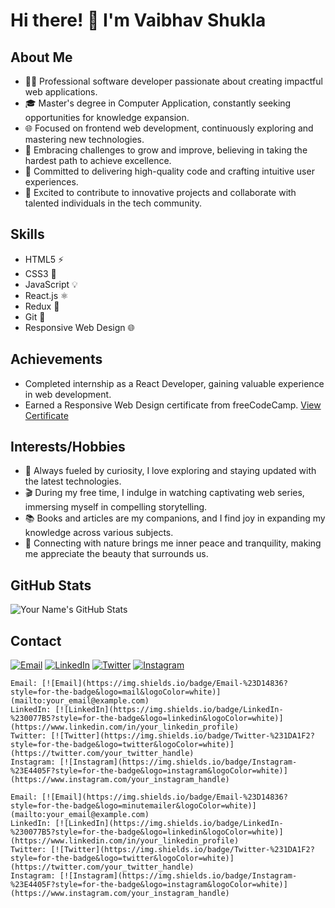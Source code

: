 # Hi there! 👋 I'm Vaibhav Shukla

## About Me

- 👨‍💻 Professional software developer passionate about creating impactful web applications.
- 🎓 Master's degree in Computer Application, constantly seeking opportunities for knowledge expansion.
- 🌐 Focused on frontend web development, continuously exploring and mastering new technologies.
- 💪 Embracing challenges to grow and improve, believing in taking the hardest path to achieve excellence.
- 🌟 Committed to delivering high-quality code and crafting intuitive user experiences.
- 🌱 Excited to contribute to innovative projects and collaborate with talented individuals in the tech community.

## Skills

- HTML5 ⚡️
- CSS3 🎨
- JavaScript 💡
- React.js ⚛️
- Redux 🔄
- Git 🐙
- Responsive Web Design 🌐


## Achievements

- Completed internship as a React Developer, gaining valuable experience in web development.
- Earned a Responsive Web Design certificate from freeCodeCamp. [View Certificate](https://www.freecodecamp.org/certification/fcc5b91d061-f422-4268-bdc4-6b863ad6311e/responsive-web-design)

## Interests/Hobbies

- 🌱 Always fueled by curiosity, I love exploring and staying updated with the latest technologies.
- 🎬 During my free time, I indulge in watching captivating web series, immersing myself in compelling storytelling.
- 📚 Books and articles are my companions, and I find joy in expanding my knowledge across various subjects.
- 🌳 Connecting with nature brings me inner peace and tranquility, making me appreciate the beauty that surrounds us.

## GitHub Stats

![Your Name's GitHub Stats](https://github-readme-stats.vercel.app/api?username=vaibhavshukla-int&show_icons=true&theme=dark&hide_border=true&include_all_commits=true&custom_title=GitHub%20Stats&langs_count=6)

## Contact

[![Email](https://img.shields.io/badge/Email-%23D14836?style=for-the-badge&logo=gmail&logoColor=white)](mailto:vaibhavshukla2704@gmail.com)
[![LinkedIn](https://img.shields.io/badge/LinkedIn-%230077B5?style=for-the-badge&logo=linkedin&logoColor=white)](https://www.linkedin.com/in/vaibhav-shukla-here)
[![Twitter](https://img.shields.io/badge/Twitter-%231DA1F2?style=for-the-badge&logo=twitter&logoColor=white)](https://twitter.com/imShuklaVaibhav)
[![Instagram](https://img.shields.io/badge/Instagram-%23E4405F?style=for-the-badge&logo=instagram&logoColor=white)](https://instagram.com/vaibhav_shukla_here?igshid=MzNlNGNkZWQ4Mg==)

    Email: [![Email](https://img.shields.io/badge/Email-%23D14836?style=for-the-badge&logo=mail&logoColor=white)](mailto:your_email@example.com)
    LinkedIn: [![LinkedIn](https://img.shields.io/badge/LinkedIn-%230077B5?style=for-the-badge&logo=linkedin&logoColor=white)](https://www.linkedin.com/in/your_linkedin_profile)
    Twitter: [![Twitter](https://img.shields.io/badge/Twitter-%231DA1F2?style=for-the-badge&logo=twitter&logoColor=white)](https://twitter.com/your_twitter_handle)
    Instagram: [![Instagram](https://img.shields.io/badge/Instagram-%23E4405F?style=for-the-badge&logo=instagram&logoColor=white)](https://www.instagram.com/your_instagram_handle)

    Email: [![Email](https://img.shields.io/badge/Email-%23D14836?style=for-the-badge&logo=minutemailer&logoColor=white)](mailto:your_email@example.com)
    LinkedIn: [![LinkedIn](https://img.shields.io/badge/LinkedIn-%230077B5?style=for-the-badge&logo=linkedin&logoColor=white)](https://www.linkedin.com/in/your_linkedin_profile)
    Twitter: [![Twitter](https://img.shields.io/badge/Twitter-%231DA1F2?style=for-the-badge&logo=twitter&logoColor=white)](https://twitter.com/your_twitter_handle)
    Instagram: [![Instagram](https://img.shields.io/badge/Instagram-%23E4405F?style=for-the-badge&logo=instagram&logoColor=white)](https://www.instagram.com/your_instagram_handle)
